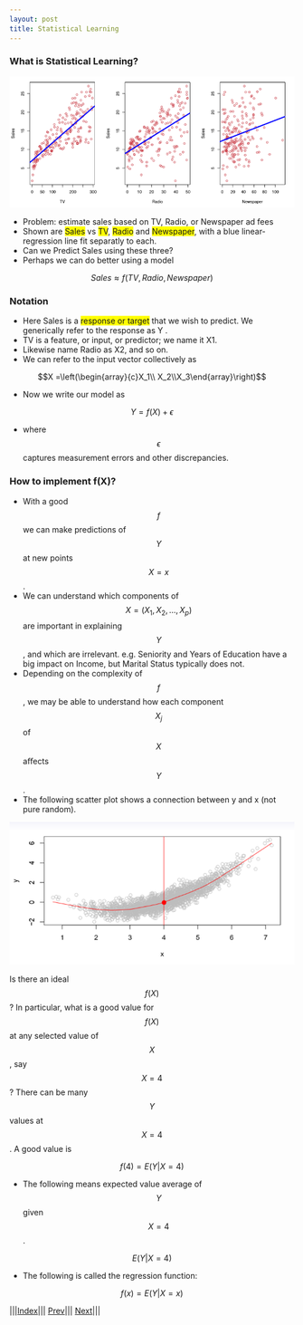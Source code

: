 ```yaml
---
layout: post
title: Statistical Learning
---
```

### What is Statistical Learning?

![](linreg1.png)

- Problem: estimate sales based on TV, Radio, or Newspaper ad fees
- Shown are <span style="background-color: #FFFF00">Sales</span> vs <span style="background-color: #FFFF00">TV</span>, <span style="background-color: #FFFF00">Radio</span> and <span style="background-color: #FFFF00">Newspaper</span>, with a blue linear-regression line fit separatly to each.
- Can we Predict Sales using these three?
- Perhaps we can do better using a model

$$Sales \approx f(TV, Radio, Newspaper)$$


### Notation

- Here Sales is a <span style="background-color: #FFFF00">response or target</span> that we wish to predict. We generically refer to the response as Y . 
- TV is a feature, or input, or predictor; we name it X1. 
- Likewise name Radio as X2, and so on. 
- We can refer to the input vector collectively as

$$X =\left(\begin{array}{c}X_1\\ X_2\\X_3\end{array}\right)$$

- Now we write our model as

$$Y= f(X) +\epsilon$$

- where $$\epsilon$$ captures measurement errors and other discrepancies.

### How to implement f(X)?

- With a good $$f$$ we can make predictions of $$Y$$ at new points $$X = x$$. 
- We can understand which components of $$X = (X_1, X_2,...,X_p)$$ are important in explaining $$Y$$ , and which are irrelevant. e.g. Seniority and Years of Education have a big impact on Income, but Marital Status typically does not.
- Depending on the complexity of $$f$$, we may be able to understand how each component $$X_j$$ of $$X$$ aﬀects $$Y$$.
- The following scatter plot shows a connection between y and x (not pure random).

![](linreg2.png)

Is there an ideal $$f(X)$$? In particular, what is a good value for $$f(X)$$ at any selected value of $$X$$, say $$X = 4$$? There can be many $$Y$$ values at $$X = 4$$. A good value is


$$f(4) = E(Y|X = 4)$$

- The following means expected value average of $$Y$$ given $$X = 4$$.

$$E(Y|X = 4)$$

- The following is called the regression function:

$$f(x) = E(Y|X = x)$$






|||[Index](../../)||| [Prev](../)||| [Next](part2)|||
